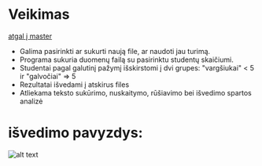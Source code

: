 # Veikimas
[atgal į master](https://github.com/auteea/Obj_programavimas)
- Galima pasirinkti ar sukurti naują file, ar naudoti jau turimą.
- Programa sukuria duomenų failą su pasirinktu studentų skaičiumi.
- Studentai pagal galutinį pažymį išskirstomi į dvi grupes: "vargšiukai" < 5 ir "galvočiai" => 5
- Rezultatai išvedami į atskirus files
- Atliekama teksto sukūrimo, nuskaitymo, rūšiavimo bei išvedimo spartos analizė


# išvedimo pavyzdys:
![alt text](Spartos_analizė.jpg)
